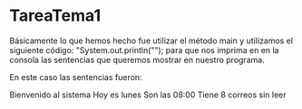 # TareaTema1
Básicamente lo que hemos hecho fue utilizar el método main y utilizamos el siguiente código:  "System.out.println(""); para que nos imprima en en la consola las sentencias que queremos mostrar en nuestro programa. 

En este caso las sentencias fueron: 

Bienvenido al sistema
Hoy es lunes
Son las 08:00
Tiene 8 correos sin leer

